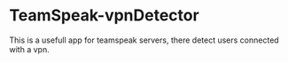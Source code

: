 # TeamSpeak-vpnDetector
This is a usefull app for teamspeak servers, there detect users connected with a vpn.
